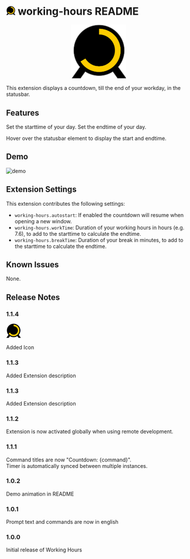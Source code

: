 # <img width="25px" src="images/icon.png" alt="working-hours"/> working-hours README

<p align="center"><img width="150px" src="images/icon.png" alt="working-hours"/></p>

This extension displays a countdown, till the end of your workday, in the statusbar.

## Features

Set the starttime of your day.
Set the endtime of your day.

Hover over the statusbar element to display the start and endtime.

## Demo

![demo](demo.gif)

## Extension Settings

This extension contributes the following settings:

* `working-hours.autostart`: If enabled the countdown will resume when opening a new window.
* `working-hours.workTime`: Duration of your working hours in hours (e.g. 7.6), to add to the starttime to calculate the endtime.
* `working-hours.breakTime`: Duration of your break in minutes, to add to the starttime to calculate the endtime.

## Known Issues

None.

## Release Notes

### 1.1.4

<img width="40px" src="images/icon.png" alt="working-hours"/>

Added Icon

### 1.1.3

Added Extension description

### 1.1.3

Added Extension description

### 1.1.2

Extension is now activated globally when using remote development.

### 1.1.1

Command titles are now "Countdown: {command}". <br>
Timer is automatically synced between multiple instances.

### 1.0.2

Demo animation in README

### 1.0.1

Prompt text and commands are now in english

### 1.0.0

Initial release of Working Hours
